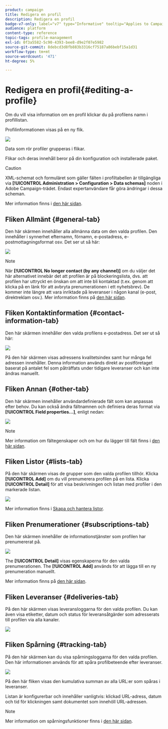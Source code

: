 ```yaml
---
product: campaign
title: Redigera en profil
description: Redigera en profil
badge-v7-only: label="v7" type="Informative" tooltip="Applies to Campaign Classic v7 only"
audience: platform
content-type: reference
topic-tags: profile-management
exl-id: 0f3a5582-5c90-4393-bee8-d9e2f07e5982
source-git-commit: 8debcd3d8fb883b3316cf75187a86bebf15a1d31
workflow-type: tm+mt
source-wordcount: '471'
ht-degree: 5%

---
```


# Redigera en profil{#editing-a-profile}



Om du vill visa information om en profil klickar du på profilens namn i profillistan.

Profilinformationen visas på en ny flik.

![](assets/s_user_recipient_edit.png)

Data som rör profiler grupperas i flikar.

Flikar och deras innehåll beror på din konfiguration och installerade paket.

>[!CAUTION]
>
>XML-schemat och formuläret som gäller fälten i profiltabellen är tillgängliga via **[!UICONTROL Administration > Configuration > Data schemas]** noden i Adobe Campaign-trädet. Endast expertanvändare får göra ändringar i dessa scheman.
>
>Mer information finns i [den här sidan](../../configuration/using/about-schema-edition.md).

## Fliken Allmänt {#general-tab}

Den här skärmen innehåller alla allmänna data om den valda profilen. Den innehåller i synnerhet efternamn, förnamn, e-postadress, e-postmottagningsformat osv. Det ser ut så här:

![](assets/s_ncs_user_profile_general_tab.png)

>[!NOTE]
>
>När **[!UICONTROL No longer contact (by any channel)]** om du väljer det här alternativet innebär det att profilen är på blockeringslista, dvs. att profilen har uttryckt en önskan om att inte bli kontaktad (t.ex. genom att klicka på en länk för att avbryta prenumerationen i ett nyhetsbrev). De kommer inte längre att vara inriktade på leveranser i någon kanal (e-post, direktreklam osv.). Mer information finns på [den här sidan](../../delivery/using/understanding-quarantine-management.md).

## Fliken Kontaktinformation {#contact-information-tab}

Den här skärmen innehåller den valda profilens e-postadress. Det ser ut så här:

![](assets/s_ncs_user_profile_details_tab.png)

På den här skärmen visas adressens kvalitetsindex samt hur många fel adressen innehåller. Denna information används direkt av postföretaget baserat på antalet fel som påträffats under tidigare leveranser och kan inte ändras manuellt.

## Fliken Annan {#other-tab}

Den här skärmen innehåller användardefinierade fält som kan anpassas efter behov. Du kan också ändra fältnamnen och definiera deras format via **[!UICONTROL Field properties...]**, enligt nedan:

![](assets/s_ncs_user_profile_others_tab.png)

>[!NOTE]
>
>Mer information om fältegenskaper och om hur du lägger till fält finns i [den här sidan](../../configuration/using/new-field-wizard.md).

## Fliken Listor {#lists-tab}

På den här skärmen visas de grupper som den valda profilen tillhör. Klicka **[!UICONTROL Add]** om du vill prenumerera profilen på en lista. Klicka **[!UICONTROL Detail]** för att visa beskrivningen och listan med profiler i den markerade listan.

![](assets/s_ncs_user_profile_groups_tab_details.png)

Mer information finns i [Skapa och hantera listor](../../platform/using/creating-and-managing-lists.md).

## Fliken Prenumerationer {#subscriptions-tab}

Den här skärmen innehåller de informationstjänster som profilen har prenumererat på.

![](assets/s_ncs_user_profile_subscript_tab_details.png)

The **[!UICONTROL Detail]** visas egenskaperna för den valda prenumerationen. The **[!UICONTROL Add]** används för att lägga till en ny prenumeration manuellt.

Mer information finns på [den här sidan](../../delivery/using/managing-subscriptions.md).

## Fliken Leveranser {#deliveries-tab}

På den här skärmen visas leveransloggarna för den valda profilen. Du kan även visa etiketter, datum och status för leveransåtgärder som adresserats till profilen via alla kanaler.

![](assets/s_ncs_user_profile_delivery_tab.png)

## Fliken Spårning {#tracking-tab}

På den här skärmen kan du visa spårningsloggarna för den valda profilen. Den här informationen används för att spåra profilbeteende efter leveranser.

![](assets/s_ncs_user_profile_tracking_tab.png)

På den här fliken visas den kumulativa summan av alla URL:er som spåras i leveranser.

Listan är konfigurerbar och innehåller vanligtvis: klickad URL-adress, datum och tid för klickningen samt dokumentet som innehöll URL-adressen.

>[!NOTE]
>
>Mer information om spårningsfunktioner finns i [den här sidan](../../delivery/using/delivery-dashboard.md).
